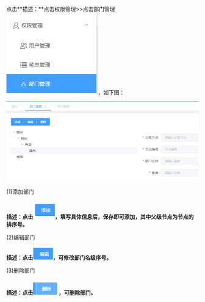 点击**描述：**点击权限管理\>\>点击部门管理![](/media/2041dab15137d3e1a2288da299c0975b.png)，如下图：

![](/media/f17abe99abc5490168b58d24d6c6fa49.png)

(1)添加部门

**描述：点击**![](/media/c61fd09d41aef1f3c57f60cf184db0a6.png)**，填写具体信息后，保存即可添加，其中父级节点为节点的排序号。**

(2)编辑部门

**描述：点击**![](/media/5145c1265290a720084c50fffacd5495.png)**，可修改部门名级序号。**

(3)删除部门

**描述：点击**![](/media/7267b139c5bea44ee9cd69befe11c904.png)**，可删除部门。**